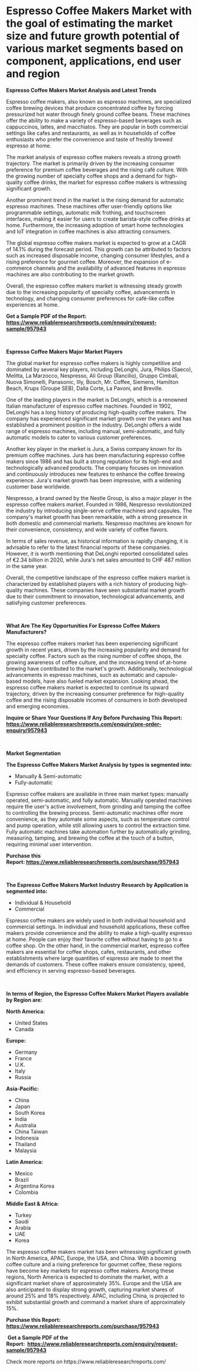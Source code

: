 <p><h1>Espresso Coffee Makers Market with the goal of estimating the market size and future growth potential of various market segments based on component, applications, end user and region</h1></p><p><strong>Espresso Coffee Makers Market Analysis and Latest Trends</strong></p>
<p><p>Espresso coffee makers, also known as espresso machines, are specialized coffee brewing devices that produce concentrated coffee by forcing pressurized hot water through finely ground coffee beans. These machines offer the ability to make a variety of espresso-based beverages such as cappuccinos, lattes, and macchiatos. They are popular in both commercial settings like cafes and restaurants, as well as in households of coffee enthusiasts who prefer the convenience and taste of freshly brewed espresso at home.</p><p>The market analysis of espresso coffee makers reveals a strong growth trajectory. The market is primarily driven by the increasing consumer preference for premium coffee beverages and the rising café culture. With the growing number of specialty coffee shops and a demand for high-quality coffee drinks, the market for espresso coffee makers is witnessing significant growth.</p><p>Another prominent trend in the market is the rising demand for automatic espresso machines. These machines offer user-friendly options like programmable settings, automatic milk frothing, and touchscreen interfaces, making it easier for users to create barista-style coffee drinks at home. Furthermore, the increasing adoption of smart home technologies and IoT integration in coffee machines is also attracting consumers.</p><p>The global espresso coffee makers market is expected to grow at a CAGR of 14.1% during the forecast period. This growth can be attributed to factors such as increased disposable income, changing consumer lifestyles, and a rising preference for gourmet coffee. Moreover, the expansion of e-commerce channels and the availability of advanced features in espresso machines are also contributing to the market growth.</p><p>Overall, the espresso coffee makers market is witnessing steady growth due to the increasing popularity of specialty coffee, advancements in technology, and changing consumer preferences for café-like coffee experiences at home.</p></p>
<p><strong>Get a Sample PDF of the Report:&nbsp; <a href="https://www.reliableresearchreports.com/enquiry/request-sample/957943">https://www.reliableresearchreports.com/enquiry/request-sample/957943</a></strong></p>
<p>&nbsp;</p>
<p><strong>Espresso Coffee Makers Major Market Players</strong></p>
<p><p>The global market for espresso coffee makers is highly competitive and dominated by several key players, including DeLonghi, Jura, Philips (Saeco), Melitta, La Marzocco, Nespresso, Ali Group (Rancilio), Gruppo Cimbali, Nuova Simonelli, Panasonic, Illy, Bosch, Mr. Coffee, Siemens, Hamilton Beach, Krups (Groupe SEB), Dalla Corte, La Pavoni, and Breville.</p><p>One of the leading players in the market is DeLonghi, which is a renowned Italian manufacturer of espresso coffee machines. Founded in 1902, DeLonghi has a long history of producing high-quality coffee makers. The company has experienced significant market growth over the years and has established a prominent position in the industry. DeLonghi offers a wide range of espresso machines, including manual, semi-automatic, and fully automatic models to cater to various customer preferences.</p><p>Another key player in the market is Jura, a Swiss company known for its premium coffee machines. Jura has been manufacturing espresso coffee makers since 1986 and has built a strong reputation for its high-end and technologically advanced products. The company focuses on innovation and continuously introduces new features to enhance the coffee brewing experience. Jura's market growth has been impressive, with a widening customer base worldwide.</p><p>Nespresso, a brand owned by the Nestle Group, is also a major player in the espresso coffee makers market. Founded in 1986, Nespresso revolutionized the industry by introducing single-serve coffee machines and capsules. The company's market growth has been remarkable, with a strong presence in both domestic and commercial markets. Nespresso machines are known for their convenience, consistency, and wide variety of coffee flavors.</p><p>In terms of sales revenue, as historical information is rapidly changing, it is advisable to refer to the latest financial reports of these companies. However, it is worth mentioning that DeLonghi reported consolidated sales of €2.34 billion in 2020, while Jura's net sales amounted to CHF 487 million in the same year.</p><p>Overall, the competitive landscape of the espresso coffee makers market is characterized by established players with a rich history of producing high-quality machines. These companies have seen substantial market growth due to their commitment to innovation, technological advancements, and satisfying customer preferences.</p></p>
<p>&nbsp;</p>
<p><strong>What Are The Key Opportunities For Espresso Coffee Makers Manufacturers?</strong></p>
<p><p>The espresso coffee makers market has been experiencing significant growth in recent years, driven by the increasing popularity and demand for specialty coffee. Factors such as the rising number of coffee shops, the growing awareness of coffee culture, and the increasing trend of at-home brewing have contributed to the market's growth. Additionally, technological advancements in espresso machines, such as automatic and capsule-based models, have also fueled market expansion. Looking ahead, the espresso coffee makers market is expected to continue its upward trajectory, driven by the increasing consumer preference for high-quality coffee and the rising disposable incomes of consumers in both developed and emerging economies.</p></p>
<p><strong>Inquire or Share Your Questions If Any Before Purchasing This Report: <a href="https://www.reliableresearchreports.com/enquiry/pre-order-enquiry/957943">https://www.reliableresearchreports.com/enquiry/pre-order-enquiry/957943</a></strong></p>
<p>&nbsp;</p>
<p><strong>Market Segmentation</strong></p>
<p><strong>The Espresso Coffee Makers Market Analysis by types is segmented into:</strong></p>
<p><ul><li>Manually & Semi-automatic</li><li>Fully-automatic</li></ul></p>
<p><p>Espresso coffee makers are available in three main market types: manually operated, semi-automatic, and fully automatic. Manually operated machines require the user's active involvement, from grinding and tamping the coffee to controlling the brewing process. Semi-automatic machines offer more convenience, as they automate some aspects, such as temperature control and pump operation, while still allowing users to control the extraction time. Fully automatic machines take automation further by automatically grinding, measuring, tamping, and brewing the coffee at the touch of a button, requiring minimal user intervention.</p></p>
<p><strong>Purchase this Report:&nbsp;<a href="https://www.reliableresearchreports.com/purchase/957943">https://www.reliableresearchreports.com/purchase/957943</a></strong></p>
<p>&nbsp;</p>
<p><strong>The Espresso Coffee Makers Market Industry Research by Application is segmented into:</strong></p>
<p><ul><li>Individual & Household</li><li>Commercial</li></ul></p>
<p><p>Espresso coffee makers are widely used in both individual household and commercial settings. In individual and household applications, these coffee makers provide convenience and the ability to make a high-quality espresso at home. People can enjoy their favorite coffee without having to go to a coffee shop. On the other hand, in the commercial market, espresso coffee makers are essential for coffee shops, cafes, restaurants, and other establishments where large quantities of espresso are made to meet the demands of customers. These coffee makers ensure consistency, speed, and efficiency in serving espresso-based beverages.</p></p>
<p>&nbsp;</p>
<p><strong>In terms of Region, the Espresso Coffee Makers Market Players available by Region are:</strong></p>
<p>
    <p> <strong> North America: </strong>
        <ul>
            <li>United States</li>
            <li>Canada</li>
        </ul>
        </p> 
    <p> <strong> Europe: </strong>
        <ul>
            <li>Germany</li>
            <li>France</li>
            <li>U.K.</li>
            <li>Italy</li>
            <li>Russia</li>
        </ul>
        </p> 
    <p> <strong> Asia-Pacific: </strong>
        <ul>
            <li>China</li>
            <li>Japan</li>
            <li>South Korea</li>
            <li>India</li>
            <li>Australia</li>
            <li>China Taiwan</li>
            <li>Indonesia</li>
            <li>Thailand</li>
            <li>Malaysia</li>
        </ul>
        </p> 
    <p> <strong> Latin America: </strong>
        <ul>
            <li>Mexico</li>
            <li>Brazil</li>
            <li>Argentina Korea</li>
            <li>Colombia</li>
        </ul>
        </p> 
    <p> <strong> Middle East & Africa: </strong>
        <ul>
            <li>Turkey</li>
            <li>Saudi</li>
            <li>Arabia</li>
            <li>UAE</li>
            <li>Korea</li>
        </ul>
    </p>
    </p>
<p><p>The espresso coffee makers market has been witnessing significant growth in North America, APAC, Europe, the USA, and China. With a booming coffee culture and a rising preference for gourmet coffee, these regions have become key markets for espresso coffee makers. Among these regions, North America is expected to dominate the market, with a significant market share of approximately 35%. Europe and the USA are also anticipated to display strong growth, capturing market shares of around 25% and 18% respectively. APAC, including China, is projected to exhibit substantial growth and command a market share of approximately 15%.</p></p>
<p><strong>Purchase this Report: <a href="https://www.reliableresearchreports.com/purchase/957943">https://www.reliableresearchreports.com/purchase/957943</a></strong></p>
<p>&nbsp;<strong>Get a Sample PDF of the Report:&nbsp;&nbsp;<a href="https://www.reliableresearchreports.com/enquiry/request-sample/957943">https://www.reliableresearchreports.com/enquiry/request-sample/957943</a></strong></p>
<p><strong></strong></p>
<p>Check more reports on https://www.reliableresearchreports.com/</p>
